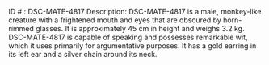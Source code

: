 ID # : DSC-MATE-4817
Description: DSC-MATE-4817 is a male, monkey-like creature with a frightened mouth and eyes that are obscured by horn-rimmed glasses. It is approximately 45 cm in height and weighs 3.2 kg. DSC-MATE-4817 is capable of speaking and possesses remarkable wit, which it uses primarily for argumentative purposes. It has a gold earring in its left ear and a silver chain around its neck.